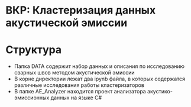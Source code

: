 # ВКР: Кластеризация данных акустической эмиссии

# Структура
- Папка DATA содержит набор данных и описания по исследованию сварных швов методом акустической эмиссии
- В корне директории лежат два ipynb файла, в которых содержатся различные исследования работы кластеризаторов
- В папке AE_Analyzer находится проект анализатора акустико-эмиссионных данных на языке C#
